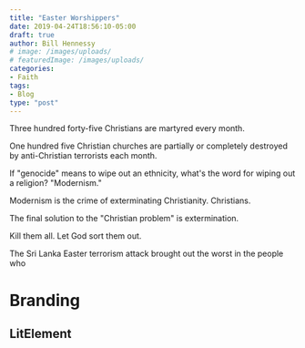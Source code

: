 ```yaml
---
title: "Easter Worshippers"
date: 2019-04-24T18:56:10-05:00
draft: true
author: Bill Hennessy
# image: /images/uploads/
# featuredImage: /images/uploads/
categories: 
- Faith
tags:
- Blog
type: "post"
---
```


Three hundred forty-five Christians are martyred every month. 

One hundred five Christian churches are partially or completely destroyed by anti-Christian terrorists each month. 

If "genocide" means to wipe out an ethnicity, what's the word for wiping out a religion? "Modernism." 

Modernism is the crime of exterminating Christianity. Christians. 

The final solution to the "Christian problem" is extermination. 

Kill them all. Let God sort them out. 

The Sri Lanka Easter terrorism attack brought out the worst in the people who 

# Branding

## LitElement
<my-title></my-title>

<script type="module">
// import {html, render} from 'https://unpkg.com/lit-html?module';

(function() {
  class MyTitle extends HTMLElement {
    constructor() {
*super();
*this.attachShadow({ mode: 'open' });
*this.shadowRoot.innerHTML = `
*<style>
*h1 {
*font-size: 2.5rem;
*color: hotpink;
*font-family: monospace;
*text-align: center;
*text-decoration: pink solid underline;
*text-decoration-skip: ink;
*}
*</style>
*<h1>Hello Alligator!</h1>
*`;
    }
  }
  window.customElements.define('my-title', MyTitle);
})();
</script>